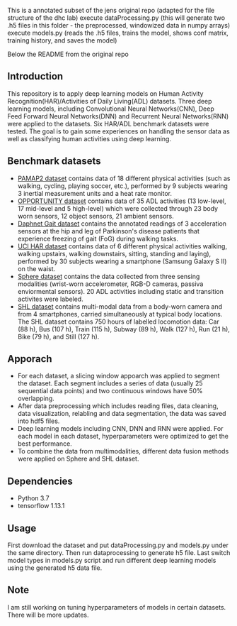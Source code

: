 This is a annotated subset of the jens original repo (adapted for the file structure of the dhc lab)
execute dataProcessing.py (this will generate two .h5 files in this folder - the preprocessed, windowized data in numpy arrays)
execute models.py (reads the .h5 files, trains the model, shows conf matrix, training history, and saves the model)

Below the README from the original repo

## Introduction

This repository is to apply deep learning models on Human Activity Recognition(HAR)/Activities of Daily Living(ADL) datasets. Three deep learning models, including Convolutional Neural Networks(CNN), Deep Feed Forward Neural Networks(DNN) and Recurrent Neural Networks(RNN) were applied to the datasets. Six HAR/ADL benchmark datasets were tested. The goal is to gain some experiences on handling the sensor data as well as classifying human activities using deep learning.

## Benchmark datasets

- [PAMAP2 dataset](https://archive.ics.uci.edu/ml/datasets/PAMAP2+Physical+Activity+Monitoring) contains data of 18 different physical activities (such as walking, cycling, playing soccer, etc.), performed by 9 subjects wearing 3 inertial measurement units and a heat rate monitor.
- [OPPORTUNITY dataset](https://archive.ics.uci.edu/ml/datasets/opportunity+activity+recognition) contains data of 35 ADL activities (13 low-level, 17 mid-level and 5 high-level) which were collected through 23 body worn sensors, 12 object sensors, 21 ambient sensors.
- [Daphnet Gait dataset](https://archive.ics.uci.edu/ml/datasets/Daphnet+Freezing+of+Gait) contains the annotated readings of 3 acceleration sensors at the hip and leg of Parkinson's disease patients that experience freezing of gait (FoG) during walking tasks.
- [UCI HAR dataset](https://archive.ics.uci.edu/ml/datasets/human+activity+recognition+using+smartphones) contains data of 6 different physical activities walking, walking upstairs, walking downstairs, sitting, standing and laying), performed by 30 subjects wearing a smartphone (Samsung Galaxy S II) on the waist.
- [Sphere dataset](https://www.irc-sphere.ac.uk/sphere-challenge/home) contains the data collected from three sensing modalities (wrist-worn accelerometer, RGB-D cameras, passiva enviormental sensors). 20 ADL activities including static and transition activites were labeled.
- [SHL dataset](http://www.shl-dataset.org/) contains multi-modal data from a body-worn camera and from 4 smartphones, carried simultaneously at typical body locations. The SHL dataset contains 750 hours of labelled locomotion data: Car (88 h), Bus (107 h), Train (115 h), Subway (89 h), Walk (127 h), Run (21 h), Bike (79 h), and Still (127 h).

## Apporach

- For each dataset, a slicing window appoarch was applied to segment the dataset. Each segment includes a series of data (usually 25 sequential data points) and two continuous windows have 50% overlapping.
- After data preprocessing which includes reading files, data cleaning, data visualization, relabling and data segmentation, the data was saved into hdf5 files.
- Deep learning models including CNN, DNN and RNN were applied. For each model in each dataset, hyperparameters were optimized to get the best performance.
- To combine the data from multimodalities, different data fusion methods were applied on Sphere and SHL dataset.

## Dependencies

- Python 3.7
- tensorflow 1.13.1

## Usage

First download the dataset and put dataProcessing.py and models.py under the same directory. Then run dataprocessing to generate h5 file. Last switch model types in models.py script and run different deep learning models using the generated h5 data file.

## Note

I am still working on tuning hyperparameters of models in certain datasets. There will be more updates.
